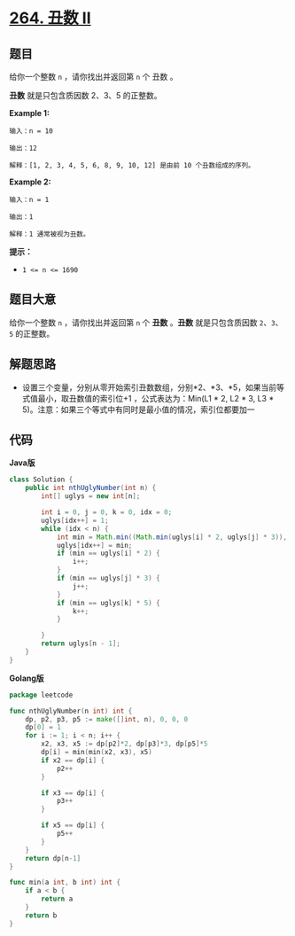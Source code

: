 # [264. 丑数 II](https://leetcode-cn.com/problems/ugly-number-ii/)


## 题目

给你一个整数 `n` ，请你找出并返回第 `n` 个 丑数 。

**丑数** 就是只包含质因数 2、3、5 的正整数。

**Example 1:**

```
输入：n = 10

输出：12

解释：[1, 2, 3, 4, 5, 6, 8, 9, 10, 12] 是由前 10 个丑数组成的序列。
```

**Example 2:**

```
输入：n = 1

输出：1

解释：1 通常被视为丑数。
```

**提示：**

- `1 <= n <= 1690`

## 题目大意

给你一个整数 `n` ，请你找出并返回第 `n` 个 **丑数** 。**丑数** 就是只包含质因数 `2`、`3`、 `5` 的正整数。

## 解题思路

- 设置三个变量，分别从零开始索引丑数数组，分别*2、*3、*5，如果当前等式值最小，取丑数值的索引位+1 ，公式表达为：Min(L1 * 2, L2 * 3, L3 * 5)。注意：如果三个等式中有同时是最小值的情况，索引位都要加一

## 代码

**Java版**

```java
class Solution {
    public int nthUglyNumber(int n) {
        int[] uglys = new int[n];

        int i = 0, j = 0, k = 0, idx = 0;
        uglys[idx++] = 1;
        while (idx < n) {
            int min = Math.min((Math.min(uglys[i] * 2, uglys[j] * 3)), uglys[k] * 5);
            uglys[idx++] = min;
            if (min == uglys[i] * 2) {
                i++;
            }
            if (min == uglys[j] * 3) {
                j++;
            }
            if (min == uglys[k] * 5) {
                k++;
            }

        }
        return uglys[n - 1];
    }
}
```

**Golang版**

```go
package leetcode

func nthUglyNumber(n int) int {
	dp, p2, p3, p5 := make([]int, n), 0, 0, 0
	dp[0] = 1
	for i := 1; i < n; i++ {
		x2, x3, x5 := dp[p2]*2, dp[p3]*3, dp[p5]*5
		dp[i] = min(min(x2, x3), x5)
		if x2 == dp[i] {
			p2++
		}

		if x3 == dp[i] {
			p3++
		}

		if x5 == dp[i] {
			p5++
		}
	}
	return dp[n-1]
}

func min(a int, b int) int {
	if a < b {
		return a
	}
	return b
}
```